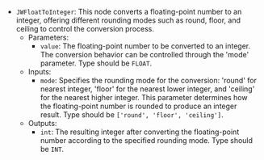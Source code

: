 - `JWFloatToInteger`: This node converts a floating-point number to an integer, offering different rounding modes such as round, floor, and ceiling to control the conversion process.
    - Parameters:
        - `value`: The floating-point number to be converted to an integer. The conversion behavior can be controlled through the 'mode' parameter. Type should be `FLOAT`.
    - Inputs:
        - `mode`: Specifies the rounding mode for the conversion: 'round' for nearest integer, 'floor' for the nearest lower integer, and 'ceiling' for the nearest higher integer. This parameter determines how the floating-point number is rounded to produce an integer result. Type should be `['round', 'floor', 'ceiling']`.
    - Outputs:
        - `int`: The resulting integer after converting the floating-point number according to the specified rounding mode. Type should be `INT`.
